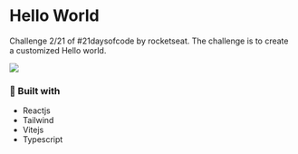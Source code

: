 # Hello World

Challenge 2/21 of #21daysofcode by rocketseat. The challenge is to create a customized Hello world.

<img src="./.github/demostration.gif">

### 👾 Built with

- Reactjs
- Tailwind
- Vitejs
- Typescript

